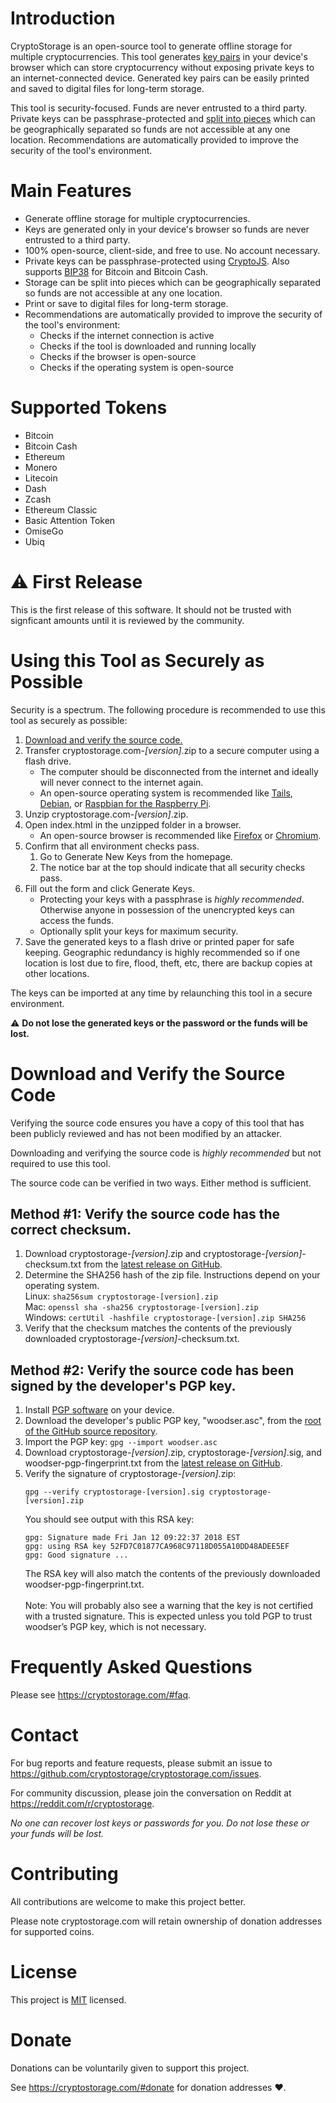 # Introduction
CryptoStorage is an open-source tool to generate offline storage for multiple cryptocurrencies.  This tool generates [key pairs](https://cryptostorage.com/#faq_key_pair) in your device's browser which can store cryptocurrency without exposing private keys to an internet-connected device.  Generated key pairs can be easily printed and saved to digital files for long-term storage.

This tool is security-focused.  Funds are never entrusted to a third party.  Private keys can be passphrase-protected and [split into pieces](https://cryptostorage.com/#faq_split_keys) which can be geographically separated so funds are not accessible at any one location.  Recommendations are automatically provided to improve the security of the tool's environment.

# Main Features
- Generate offline storage for multiple cryptocurrencies.
- Keys are generated only in your device's browser so funds are never entrusted to a third party.
- 100% open-source, client-side, and free to use.  No account necessary.
- Private keys can be passphrase-protected using [CryptoJS](https://github.com/brix/crypto-js).  Also supports [BIP38](https://github.com/bitcoin/bips/blob/master/bip-0038.mediawiki) for Bitcoin and Bitcoin Cash.
- Storage can be split into pieces which can be geographically separated so funds are not accessible at any one location.
- Print or save to digital files for long-term storage.
- Recommendations are automatically provided to improve the security of the tool's environment:
	- Checks if the internet connection is active
	- Checks if the tool is downloaded and running locally
	- Checks if the browser is open-source
	- Checks if the operating system is open-source
	
# Supported Tokens
- Bitcoin
- Bitcoin Cash
- Ethereum
- Monero
- Litecoin
- Dash
- Zcash
- Ethereum Classic
- Basic Attention Token
- OmiseGo
- Ubiq

# ⚠ First Release
This is the first release of this software.  It should not be trusted with signficant amounts until it is reviewed by the community.

# Using this Tool as Securely as Possible

Security is a spectrum.  The following procedure is recommended to use this tool as securely as possible:

1. [Download and verify the source code.](#download-and-verify-the-source-code)
2. Transfer cryptostorage.com-*[version]*.zip to a secure computer using a flash drive.
    - The computer should be disconnected from the internet and ideally will never connect to the internet again.
    - An open-source operating system is recommended like [Tails](https://tails.boum.org), [Debian](https://www.debian.org/), or [Raspbian for the Raspberry Pi](https://www.raspberrypi.org).
3. Unzip cryptostorage.com-*[version]*.zip.
4. Open index.html in the unzipped folder in a browser.
    - An open-source browser is recommended like [Firefox](https://www.mozilla.org/en-US/firefox/) or [Chromium](https://www.chromium.org/getting-involved/download-chromium).
5. Confirm that all environment checks pass.
    1. Go to Generate New Keys from the homepage.
    2. The notice bar at the top should indicate that all security checks pass.
6. Fill out the form and click Generate Keys.
    - Protecting your keys with a passphrase is *highly recommended*.  Otherwise anyone in possession of the unencrypted keys can access the funds.
    - Optionally split your keys for maximum security.
7. Save the generated keys to a flash drive or printed paper for safe keeping.  Geographic redundancy is highly recommended so if one location is lost due to fire, flood, theft, etc, there are backup copies at other locations.

The keys can be imported at any time by relaunching this tool in a secure environment.
 
⚠ **Do not lose the generated keys or the password or the funds will be lost.**

# Download and Verify the Source Code
Verifying the source code ensures you have a copy of this tool that has been publicly reviewed and has not been modified by an attacker.

Downloading and verifying the source code is *highly recommended* but not required to use this tool.

The source code can be verified in two ways. Either method is sufficient.

## Method #1: Verify the source code has the correct checksum.

1. Download cryptostorage-*[version]*.zip and cryptostorage-*[version]*-checksum.txt from the [latest release on GitHub](https://github.com/cryptostorage/cryptostorage.com/releases).
2. Determine the SHA256 hash of the zip file.  Instructions depend on your operating system.<br>
 Linux: `sha256sum cryptostorage-[version].zip`<br>
 Mac: `openssl sha -sha256 cryptostorage-[version].zip`<br>
 Windows: `certUtil -hashfile cryptostorage-[version].zip SHA256`
3. Verify that the checksum matches the contents of the previously downloaded cryptostorage-*[version]*-checksum.txt.

## Method #2: Verify the source code has been signed by the developer's PGP key.

1. Install [PGP software](https://www.openpgp.org/) on your device.
2. Download the developer's public PGP key, "woodser.asc", from the [root of the GitHub source repository](https://github.com/cryptostorage/cryptostorage.com).
3. Import the PGP key: `gpg --import woodser.asc`
4. Download cryptostorage-*[version]*.zip, cryptostorage-*[version]*.sig, and woodser-pgp-fingerprint.txt from the [latest release on GitHub](https://github.com/cryptostorage/cryptostorage.com/releases).
5. Verify the signature of cryptostorage-*[version]*.zip:
    ```
    gpg --verify cryptostorage-[version].sig cryptostorage-[version].zip
    ```
    You should see output with this RSA key:<br>
    ```
    gpg: Signature made Fri Jan 12 09:22:37 2018 EST
    gpg: using RSA key 52FD7C01877CA968C97118D055A10DD48ADEE5EF
    gpg: Good signature ...
    ```
    The RSA key will also match the contents of the previously downloaded woodser-pgp-fingerprint.txt.<br><br>
    Note: You will probably also see a warning that the key is not certified with a trusted signature. This is expected unless you told PGP to trust woodser’s PGP key, which is not necessary.

# Frequently Asked Questions
Please see https://cryptostorage.com/#faq.

# Contact

For bug reports and feature requests, please submit an issue to https://github.com/cryptostorage/cryptostorage.com/issues.

For community discussion, please join the conversation on Reddit at https://reddit.com/r/cryptostorage.

*No one can recover lost keys or passwords for you. Do not lose these or your funds will be lost.*

# Contributing
All contributions are welcome to make this project better.

Please note cryptostorage.com will retain ownership of donation addresses for supported coins.

# License
This project is [MIT](https://github.com/cryptostorage/cryptostorage.com/blob/master/LICENSE.txt) licensed.

# Donate
Donations can be voluntarily given to support this project.

See https://cryptostorage.com/#donate for donation addresses ❤.
